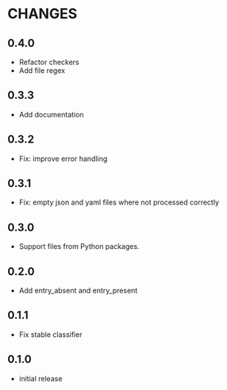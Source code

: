 # CHANGES

## 0.4.0

- Refactor checkers
- Add file regex

## 0.3.3

- Add documentation

## 0.3.2

- Fix: improve error handling

## 0.3.1

- Fix: empty json and yaml files where not processed correctly

## 0.3.0

- Support files from Python packages.

## 0.2.0

- Add entry_absent and entry_present

## 0.1.1

- Fix stable classifier

## 0.1.0

- initial release
